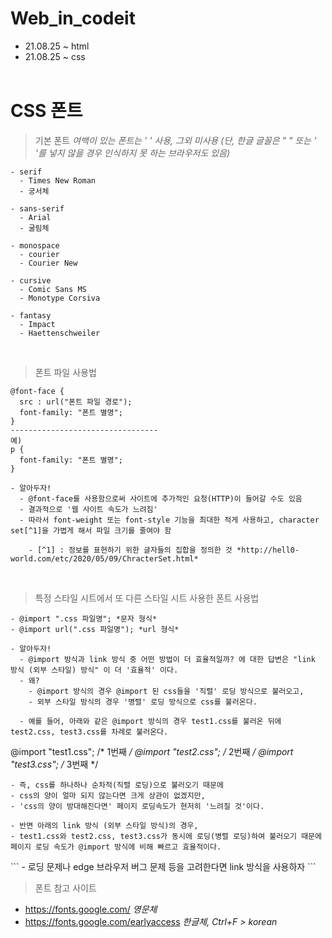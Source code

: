 # Web_in_codeit

- 21.08.25 ~ html
- 21.08.25 ~ css <br><br>

# CSS 폰트

> 기본 폰트 *여백이 있는 폰트는 ' ' 사용, 그외 미사용 (단, 한글 글꼴은 " " 또는 ' '를 넣지 않을 경우 인식하지 못 하는 브라우저도 있음)*
```
- serif
  - Times New Roman
  - 궁서체
  
- sans-serif
  - Arial
  - 굴림체
  
- monospace
  - courier
  - Courier New
  
- cursive
  - Comic Sans MS
  - Monotype Corsiva
  
- fantasy
  - Impact
  - Haettenschweiler  
```
<br>

> 폰트 파일 사용법
```
@font-face {
  src : url("폰트 파일 경로");
  font-family: "폰트 별명";
}
---------------------------------
예)
p {
  font-family: "폰트 별명";
}

- 알아두자!
  - @font-face를 사용함으로써 사이트에 추가적인 요청(HTTP)이 들어갈 수도 있음
  - 결과적으로 '웹 사이트 속도가 느려짐'
  - 따라서 font-weight 또는 font-style 기능을 최대한 적게 사용하고, character set[^1]을 가볍게 해서 파일 크기를 줄여야 함
  
    - [^1] : 정보를 표현하기 위한 글자들의 집합을 정의한 것 *http://hell0-world.com/etc/2020/05/09/ChracterSet.html*
```
<br>

> 특정 스타일 시트에서 또 다른 스타일 시트 사용한 폰트 사용법
```
- @import ".css 파일명"; *문자 형식*
- @import url(".css 파일명"); *url 형식*

- 알아두자!
  - @import 방식과 link 방식 중 어떤 방법이 더 효율적일까? 에 대한 답변은 "link 방식 (외부 스타일) 방식" 이 더 '효율적' 이다.
  - 왜?
    - @import 방식의 경우 @import 된 css들을 '직렬' 로딩 방식으로 불러오고,
    - 외부 스타일 방식의 경우 '병렬' 로딩 방식으로 css를 불러온다.
    
  - 예를 들어, 아래와 같은 @import 방식의 경우 test1.css를 불러온 뒤에 test2.css, test3.css를 차례로 불러온다.
  ```
  @import "test1.css";  /* 1번째 */
  @import "test2.css";  /* 2번째 */
  @import "test3.css";  /* 3번째 */
  ```
  - 즉, css를 하나하나 순차적(직렬 로딩)으로 불러오기 때문에
  - css의 양이 얼마 되지 않는다면 크게 상관이 없겠지만,
  - 'css의 양이 방대해진다면' 페이지 로딩속도가 현저히 '느려질 것'이다.
  
  - 반면 아래의 link 방식 (외부 스타일 방식)의 경우,
  - test1.css와 test2.css, test3.css가 동시에 로딩(병렬 로딩)하여 불러오기 때문에 페이지 로딩 속도가 @import 방식에 비해 빠르고 효율적이다.
  ```
  <link rel="stylesheet" href="test1.css">
  <link rel="stylesheet" href="test2.css">
  <link rel="stylesheet" href="test3.css">
  ```
- 로딩 문제나 edge 브라우저 버그 문제 등을 고려한다면 link 방식을 사용하자
```
<br>

> 폰트 참고 사이트
- <https://fonts.google.com/> *영문체*
- https://fonts.google.com/earlyaccess *한글체, Ctrl+F > korean*

